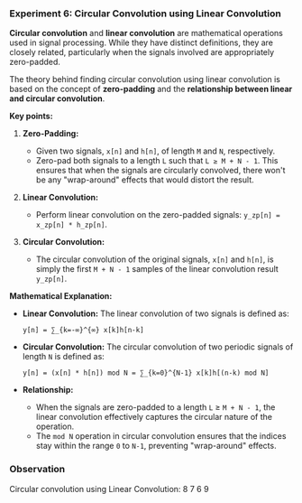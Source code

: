 ### Experiment 6: Circular Convolution using Linear Convolution


**Circular convolution** and **linear convolution** are mathematical operations used in signal processing. While they have distinct definitions, they are closely related, particularly when the signals involved are appropriately zero-padded.

The theory behind finding circular convolution using linear convolution is based on the concept of **zero-padding** and the **relationship between linear and circular convolution**.

**Key points:**

1. **Zero-Padding:**
   - Given two signals, `x[n]` and `h[n]`, of length `M` and `N`, respectively.
   - Zero-pad both signals to a length `L` such that `L ≥ M + N - 1`. This ensures that when the signals are circularly convolved, there won't be any "wrap-around" effects that would distort the result.

2. **Linear Convolution:**
   - Perform linear convolution on the zero-padded signals: `y_zp[n] = x_zp[n] * h_zp[n]`.

3. **Circular Convolution:**
   - The circular convolution of the original signals, `x[n]` and `h[n]`, is simply the first `M + N - 1` samples of the linear convolution result `y_zp[n]`.

**Mathematical Explanation:**

* **Linear Convolution:** The linear convolution of two signals is defined as:
   ```
   y[n] = ∑_{k=-∞}^{∞} x[k]h[n-k]
   ```
* **Circular Convolution:** The circular convolution of two periodic signals of length `N` is defined as:
   ```
   y[n] = (x[n] * h[n]) mod N = ∑_{k=0}^{N-1} x[k]h[(n-k) mod N]
   ```

* **Relationship:**
   - When the signals are zero-padded to a length `L` ≥ `M + N - 1`, the linear convolution effectively captures the circular nature of the operation.
   - The `mod N` operation in circular convolution ensures that the indices stay within the range `0` to `N-1`, preventing "wrap-around" effects.

### **Observation**

Circular convolution using Linear Convolution:
 8 7 6 9
